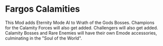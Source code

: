 # Fargos Calamities
This Mod adds Eternity Mode AI to Wrath of the Gods Bosses.
Champions for the Calamity Forces will also get added.
Challengers will also get added.
Calamity Bosses and Rare Enemies will have their own Emode accessories, culminating in the "Soul of the World".
